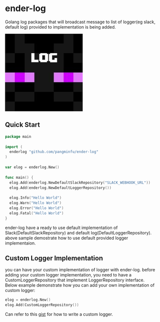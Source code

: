 # ender-log
Golang log packages that will broadcast message to list of logger(eg slack, default log) provided to implementation is being added.

![](enderlog.jpg)

## Quick Start
```go
package main

import (
  enderlog "github.com/pangminfu/ender-log"
)

var elog = enderlog.New()

func main() {
  elog.Add(enderlog.NewDefaultSlackRepository("SLACK_WEBHOOK_URL"))
  elog.Add(enderlog.NewDefaultLoggerRepository())
  
  elog.Info("Hello World")
  elog.Warn("Hello World")
  elog.Error("Hello World")
  elog.Fatal("Hello World")
}
```

ender-log have a ready to use default implementation of Slack(DefaultSlackRepository) and default log(DefaultLoggerRepository).
above sample demostrate how to use default provided logger implementaion.

## Custom Logger Implementation
you can have your custom implementation of logger with ender-log. before adding your custom logger implementation, you need to have a CustomLoggerRepository that implement LoggerRepository interface. Below example demonstrate how you can add your own implementation of custom logger:
```go
elog = enderlog.New()
elog.Add(CustomLoggerRepository())
```

Can refer to this [gist](https://gist.github.com/pangminfu/135417ef698d11734f00f29168f81430) for how to write a custom logger.
